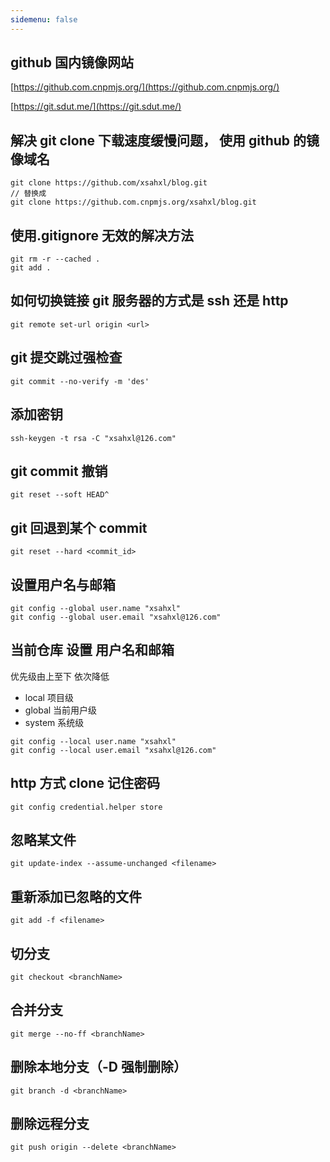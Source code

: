 ```yaml
---
sidemenu: false
---
```


## github 国内镜像网站

[https://github.com.cnpmjs.org/](https://github.com.cnpmjs.org/)

[https://git.sdut.me/](https://git.sdut.me/)

## 解决 git clone 下载速度缓慢问题， 使用 github 的镜像域名

```
git clone https://github.com/xsahxl/blog.git
// 替换成
git clone https://github.com.cnpmjs.org/xsahxl/blog.git
```

## 使用.gitignore 无效的解决方法

```
git rm -r --cached .
git add .
```

## 如何切换链接 git 服务器的方式是 ssh 还是 http

```shell
git remote set-url origin <url>
```

## git 提交跳过强检查

```
git commit --no-verify -m 'des'
```

## 添加密钥

```shell
ssh-keygen -t rsa -C "xsahxl@126.com"
```

## git commit 撤销

```
git reset --soft HEAD^
```

## git 回退到某个 commit

```
git reset --hard <commit_id>
```

## 设置用户名与邮箱

```
git config --global user.name "xsahxl"
git config --global user.email "xsahxl@126.com"
```

## 当前仓库 设置 用户名和邮箱

优先级由上至下 依次降低

- local 项目级
- global 当前用户级
- system 系统级

```
git config --local user.name "xsahxl"
git config --local user.email "xsahxl@126.com"
```

## http 方式 clone 记住密码

```shell
git config credential.helper store
```

## 忽略某文件

```shell
git update-index --assume-unchanged <filename>
```

## 重新添加已忽略的文件

```shell
git add -f <filename>
```

## 切分支

```shell
git checkout <branchName>
```

## 合并分支

```shell
git merge --no-ff <branchName>
```

## 删除本地分支（-D 强制删除）

```shell
git branch -d <branchName>
```

## 删除远程分支

```shell
git push origin --delete <branchName>
```
